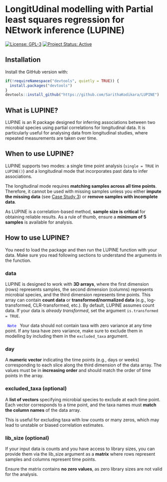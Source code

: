 # LongitUdinal modelling with Partial least squares regression for NEtwork inference (LUPINE)

[![License: GPL-3](https://img.shields.io/badge/license-GPL--3-blue.svg)](https://opensource.org/licenses/GPL-3.0)
[![Project Status: Active](https://img.shields.io/badge/project%20status-active-brightgreen.svg)](https://example.com) 


## Installation

Install the GitHub version with:

```r
if(!requireNamespace("devtools", quietly = TRUE)) {
  install.packages("devtools")
}
devtools::install_github("https://github.com/SarithaKodikara/LUPINE")
```

## What is LUPINE?

LUPINE is an R package designed for inferring associations between two microbial species using partial correlations for longitudinal data. 
It is particularly useful for analysing data from longitudinal studies, where repeated measurements are taken over time. 

## When to use LUPINE?

LUPINE supports two modes: a single time point analysis (`single = TRUE` in `LUPINE()`) and a longitudinal mode that incorporates past data to infer associations. 

The longitudinal mode requires
**matching samples across all time points**. 
Therefore, it cannot be used with missing samples unless you either **impute the missing data** (see [Case Study 3](https://microbiomejournal.biomedcentral.com/articles/10.1186/s40168-025-02041-w))
 or **remove samples with incomplete data**.
 
As LUPINE is a correlation-based method, **sample size is critical** for obtaining reliable results. 
As a rule of thumb, ensure a **minimum of 5 samples** is available for analysis.

## How to use LUPINE?
You need to load the package and then run the LUPINE function with your data. 
Make sure you read following sections to understand the arguments in the function.


### data

LUPINE is designed to work with **3D arrays**, where the first dimension (rows) represents samples, the second dimension (columns) represents microbial species, and the third dimension represents time points.
This array can contain **count data** or **transformed/normalized data** (e.g., log-transformed, CLR-transformed, etc.).
By default, LUPINE assumes count data. If your data is *already transformed*, set the argument `is.transformed = TRUE`.

<code style="color : Blue">  Note </code> 
Your data should not contain taxa with zero variance at any time point.
If any taxa have zero variance, make sure to exclude them in modelling by including them in the `excluded_taxa` argument.

### day

A **numeric vector** indicating the time points (e.g., days or weeks) corresponding to each slice along the third dimension of the data array.
The values must be in **increasing order** and should match the order of time points in the array.

### excluded_taxa (optional)

A **list of vectors** specifying microbial species to exclude at each time point.
Each vector corresponds to a time point, and the taxa names must **match the column names** of the data array.

This is useful for excluding taxa with low counts or many zeros, which may lead to unstable or biased correlation estimates.

### lib_size (optional)

If your input data is counts and you have access to library sizes, 
you can provide them via the lib_size argument as a **matrix** where rows represent samples and columns represent time points.

Ensure the matrix contains **no zero values**, as zero library sizes are not valid for the analysis.
